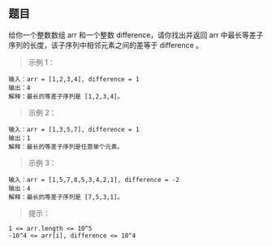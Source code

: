 ## 题目
给你一个整数数组 arr 和一个整数 difference，请你找出并返回 arr 中最长等差子序列的长度，该子序列中相邻元素之间的差等于 difference 。

>示例 1：
```text
输入：arr = [1,2,3,4], difference = 1
输出：4
解释：最长的等差子序列是 [1,2,3,4]。
```

>示例 2：
```text
输入：arr = [1,3,5,7], difference = 1
输出：1
解释：最长的等差子序列是任意单个元素。
```

> 示例 3：
```text
输入：arr = [1,5,7,8,5,3,4,2,1], difference = -2
输出：4
解释：最长的等差子序列是 [7,5,3,1]。
```

> 提示：
```text
1 <= arr.length <= 10^5
-10^4 <= arr[i], difference <= 10^4
```